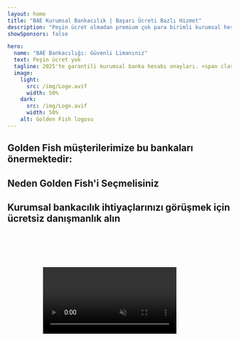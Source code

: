 ```yaml
---
layout: home
title: "BAE Kurumsal Bankacılık | Başarı Ücreti Bazlı Hizmet"
description: "Peşin ücret olmadan premium çok para birimli kurumsal hesaplar - sadece onaydan sonra ödeme yapın. %98 başarı oranı ile tam başvuru yönetimi. Garantili hesap açılışı."
showSponsors: false

hero:
  name: "BAE Bankacılığı: Güvenli Limanınız"
  text: Peşin ücret yok
  tagline: 2025'te garantili kurumsal banka hesabı onayları. <span class="hl">Peşin ücret yok</span> - sadece onaydan sonra ödeme. %90 başarı oranı.
  image:
    light:
      src: /img/Logo.avif
      width: 50%
    dark:
      src: /img/Logo.avif
      width: 50%
    alt: Golden Fish logosu
---
```


<FeatureCards :features="[
  {
    title: 'Garantili Hesap Onayları',
    bullet: '✓',
    items: [
      'İlk hesap onayı için **iki ay garanti**',
      'İkinci hesap için üç ay garanti',
      'Kaliteli iş planı hazırlama',
      'Kapsamlı durum tespiti desteği',
      'Doğrudan banka iletişim stratejisi',
      'Eksiksiz bankacılık paketi kurulumu'
    ],
    linkText: 'Read More',
    link: '../../corporate-banking-services/guaranteed-account-approvals',
    icon: {
      light: '/video/iStock-2186765808.mp4',
      dark: '/video/iStock-2166377244.mp4',
      alt: 'Bankacılık Gereksinimleri',
    }
  },
]" />

<FeatureCards :features="[
  {
    title: 'Yüksek riskli işletmeler için BAE banka hesapları',
    items: [
      'Gelişmiş durum tespiti (EDD) konusunda uzman rehberlik',
      'İşlem izleme ve risk yönetimi',
      'Uyum politikaları ve prosedürleri kurulumu',
      'Banka ilişkileri yönetimi',
      'Düzenli uyum güncellemeleri ve denetimler',
      'Hesap güvenliği için acil durum planlaması'
    ],
    linkText: 'Read More',
    link: '../../corporate-banking-services/UAE-Bank-Accounts-for-High-Risk-Business',
    icon: {
      light: '/img/iStock-1333000394.avif',
      dark: '/img/iStock-584576538.avif',
      alt: 'Bankacılık Hizmetleri',
    }
  },
  {
    title: 'Uyumlu kalın: BAE işletmenizi koruyun',
    items: [
      'Potansiyel riskleri belirlemek için düzenli uyum denetimleri',
      'Devlet onayları için uçtan uca PRO hizmetleri',
      'Lisans yenileme yönetimi ve uyarıları',
      'Bankacılık danışmanlığı ve hesap bakımı',
      'KDV ve ESR uyum desteği',
      'Çalışan vizesi ve iş hukuku uyumu',
      'Düzenleyici güncellemeler hakkında eğitim çalıştayları'
    ],
    linkText: 'Read More',
    link: '../../company-registration/Protect-Your-Business',
    icon: {
      light: '/img/iStock-1382278859.jpg',
      dark: '/img/iStock-1867623684.jpg',
      alt: 'Bankacılık Hizmetleri',
    }
  },
  {
    title: 'BAE Kurumsal Bankacılık Avantajları',
    items: [
      'Moody\'s **Aa2** dereceli güçlü bankacılık sistemi',
      '**1980\'den beri sabit USD döviz kuru**',
      'Sermaye hareketlerinde kısıtlama yok',
      '184 milyar USD\'nin üzerinde döviz rezervi',
      'Politik ve ekonomik istikrar',
      'Devlet destekli bankacılık sistemi',
      'Dünya standartlarında dijital bankacılık'
    ],
    linkText: 'Read More',
    link: '../../company-registration/banking',
    icon: {
      light: '/img/iStock-1032707788.jpg',
      dark: '/img/iStock-1152367067.avif',
      alt: 'Bankacılık Süreci',
    }
  }
]" />

## Golden Fish müşterilerimize bu bankaları önermektedir:

<!--@include: /../../include/recommended-banks.md-->

## Neden Golden Fish'i Seçmelisiniz

<BenefitsList :features="[
  {
    icon: '🏆',
    title: 'Yüksek Risk Uzmanlığı',
    text: 'Yüksek riskli bölgelerden gelen karmaşık vakalarda uzmanlaşmış. Enhanced due diligence (EDD) gereksinimlerinde derin anlayış.'
  },
  {
    icon: '💰',
    title: 'Başarıya Dayalı Ücretler',
    text: 'Peşin ödeme yok - **sadece onay sonrası ödeme.** Vizelerde %98, banka hesaplarında %90 başarı oranı.'
  },
  {
    icon: '🏦',
    title: 'Banka İlişkileri',
    text: 'Büyük BAE bankalarıyla güçlü ortaklıklar. Onay şansını en üst düzeye çıkarmak için çoklu bankacılık seçenekleri.'
  },
  {
    icon: '📊',
    title: 'Tam Uyum Desteği',
    text: 'ESR raporları, UBO bildirimleri ve yasal gereklilikler konusunda uzman rehberlik. Düzenli uyum güncellemeleri.'
  },
  {
    icon: '📝',
    title: 'Dokümantasyon Mükemmeliyeti',
    text: 'İş planları ve uyum politikaları dahil tüm gerekli belgelerin profesyonel hazırlanması.'
  },
  {
    icon: '🤝',
    title: 'Uzun Vadeli Ortaklık',
    text: 'Kurulum sonrası bankacılık işlemleri, muhasebe, vergi ve uyum gereklilikleri konusunda **sürekli destek.**'
  }
]" />

## Kurumsal bankacılık ihtiyaçlarınızı görüşmek için ücretsiz danışmanlık alın

<video  autoplay muted playsinline style="padding: 80px" >
  <source src="/video/iStock-2185918790.mp4" type="video/mp4">
</video>

<ContactFormModal formName="Banking [offer]" buttonText="Ücretsiz danışmanlık alın" :services="[
 '🏢 UAE Resident Corporate Account',
 '🌐 Non-UAE Resident Corporate Account (Low Risk)',
 '⚠️ Non-UAE Resident Corporate Account (High Risk)',
 '👤 Personal Bank Account']"/>